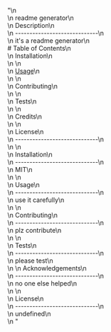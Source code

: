 "\n    <br>\n    readme generator\n    <br>\n    Description\n    <br>\n    -----------------------------\n    <br>\n    it's a readme generator\n    <br># Table of Contents\n    <br>\n    Installation\n    <br>\n    \n    <br>\n     [Usage](#usage)\n    <br>\n    \n    <br>\n    Contributing\n    <br>\n    \n    <br>\n    Tests\n    <br>\n    \n    <br>\n    Credits\n    <br>\n    \n    <br>\n    License\n    <br>\n    -----------------------------\n    <br>\n    \n      <br>\n      Installation\n      <br>\n      -----------------------------\n      <br>\n      MIT\n      <br>\n      \n      <br>\n      Usage\n      <br>\n      -----------------------------\n      <br>\n      use it carefully\n      <br>\n      \n      <br>\n      Contributing\n      <br>\n      -----------------------------\n      <br>\n      plz contribute\n      <br>\n      \n      <br>\n      Tests\n      <br>\n      -----------------------------\n      <br>\n      please test\n      <br>\n      \n      Acknowledgements\n      <br>\n      -----------------------------\n      <br>\n      no one else helped\n      <br>\n      \n    <br>\n    License\n    <br>\n    -----------------------------\n    <br>\n    undefined\n    <br>\n    "